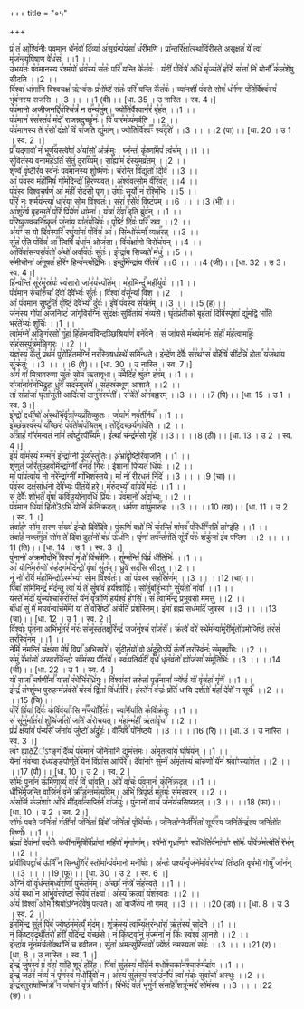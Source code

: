 +++
title = "०५"

+++


  
प्र꣢ त꣣ आ꣡श्वि꣢नीः पवमान धे꣣न꣡वो꣢ दि꣣व्या꣡ अ꣢सृग्र꣣न्प꣡य꣢सा꣣ ध꣡री꣢मणि। प्रा꣡न्तरि꣢꣯क्षा꣣त्स्था꣡वि꣢रीस्ते असृक्षत꣣ ये꣡ त्वा꣢ मृ꣣ज꣡न्त्यृ꣢षिषाण वे꣣ध꣡सः꣢ ।।1 ।।  
उ꣣भय꣢तः꣣ प꣡व꣢मानस्य र꣣श्म꣡यो꣢ ध्र꣣व꣡स्य꣢ स꣣तः꣡ परि꣢꣯ यन्ति के꣣त꣡वः꣢। य꣡दी꣢ प꣣वि꣢त्रे꣣ अ꣡धि꣢ मृ꣣ज्य꣢ते꣣ ह꣢रिः꣣ स꣢त्ता꣣ नि꣡
योनौ꣢꣯ क꣣ल꣡शे꣢षु सीदति ।।2 ।।  
वि꣢श्वा꣣ धा꣡मा꣢नि विश्वचक्ष꣣ ऋ꣡भ्व꣢सः प्र꣣भो꣡ष्टे꣢ स꣣तः꣡ परि꣢꣯ यन्ति के꣣त꣡वः꣢। व्या꣣नशी꣡ प꣢वसे सोम꣣ ध꣡र्म꣢णा प꣢ति꣣र्वि꣡श्व꣢स्य꣣ भु꣡व꣢नस्य राजसि ।।3 ।। ।।1 (वी)।। [धा. 35 । उ नास्ति । स्व. 4।]  
प꣡व꣢मानो अजीजनद्दि꣣व꣢श्चि꣣त्रं꣡ न त꣢꣯न्य꣣तु꣢म्। ज्यो꣡ति꣢र्वैश्वान꣣रं꣢ बृ꣣ह꣢त् ।।1 ।।  
प꣡व꣢मान꣣ र꣢स꣣स्त꣢व꣣ म꣡दो꣢ राजन्नदुच्छु꣣नः꣢। वि꣢꣫ वार꣣म꣡व्य꣢मर्षति ।।2 ।।  
प꣡व꣢मानस्य ते꣣ र꣢सो꣣ द꣢क्षो꣣ वि꣡ रा꣢जति द्यु꣣मा꣢न्। ज्यो꣢ति꣣र्वि꣢श्व꣣꣬ꣳ स्व꣢꣯र्दृ꣣शे꣢ ।।3 ।। ।।2 (पा)।। [धा. 20 । उ 1 । स्व. 2 ।]  
प्र꣢꣫ यद्गावो꣣ न꣡ भूर्ण꣢꣯यस्त्वे꣣षा꣢ अ꣣या꣢सो꣣ अ꣡क्र꣢मुः। घ्न꣡न्तः꣢ कृ꣣ष्णा꣢꣫मप꣣ त्व꣡च꣢म् ।।1 ।।  
सु꣣वित꣡स्य꣢ वनाम꣣हे꣢ऽति꣣ से꣡तुं꣢ दुरा꣣꣬य्य꣢꣯म्। सा꣣ह्या꣢म꣣ द꣡स्यु꣢मव्र꣣तम् ।।2 ।।  
शृ꣣ण्वे꣢ वृ꣣ष्टे꣡रि꣢व स्व꣣नः꣡ पव꣢꣯मानस्य शु꣣ष्मि꣡णः꣢। च꣡र꣢न्ति वि꣣द्यु꣡तो꣢ दि꣣वि꣢ ।।3 ।।  
आ꣡ प꣢वस्व म꣣ही꣢꣫मिषं꣣ गो꣡म꣢दिन्दो꣣ हि꣡र꣢ण्यवत्। अ꣡श्व꣢वत्सोम वी꣣र꣡व꣢त् ।।4 ।।  
प꣡व꣢स्व विश्वचर्षण꣣ आ꣢ म꣣ही꣡ रोद꣢꣯सी पृण। उ꣣षाः꣢꣫ सूर्यो꣣ न꣢ र꣣श्मि꣡भिः ।।5 ।।  
प꣡रि꣢ नः शर्म꣣य꣢न्त्या꣣ धा꣡र꣢या सोम वि꣣श्व꣡तः꣢। स꣡रा꣢ र꣣से꣡व꣢ वि꣣ष्ट꣡प꣢म् ।।6 ।। ।।3 (भी)।।  
आ꣣शु꣡र꣢र्ष बृहन्मते꣣ प꣡रि꣢ प्रि꣣ये꣢ण꣣ धा꣡म्ना꣢। य꣡त्रा꣢ दे꣣वा꣢꣫ इति꣣ ब्रु꣡व꣢न् ।।1 ।।  
प꣣रिष्कृण्व꣡न्ननि꣢꣯ष्कृतं꣣ ज꣡ना꣢य या꣣त꣢य꣣न्नि꣡षः꣢। पृ꣣ष्टिं꣢ दि꣣वः꣡ परि꣢꣯ स्रव ।।2 ।।  
अ꣣य꣢꣫ꣳ स यो दि꣣व꣡स्परि꣢꣯ रघु꣣या꣡मा꣢ प꣣वि꣢त्र꣣ आ꣢। सि꣡न्धो꣢रू꣣र्मा꣡ व्यक्ष꣢꣯रत् ।।3 ।।  
सु꣣त꣡ ए꣢ति प꣣वि꣢त्र꣣ आ꣢꣫ त्विषिं꣣ द꣡धा꣢न꣣ ओ꣡ज꣢सा। वि꣣च꣡क्षा꣢णो विरो꣣च꣡य꣢न् ।।4 ।।  
आ꣣वि꣡वा꣢सन्परा꣣व꣢तो꣣ अ꣡थो꣢ अर्वा꣣व꣡तः꣢ सु꣣तः꣢। इ꣡न्द्रा꣢य सिच्यते꣣ म꣡धु꣢ ।।5 ।।  
स꣣मीचीना꣡ अ꣢नूषत꣣ ह꣡रि꣢ꣳ हिन्व꣣न्त्य꣡द्रि꣢भिः। इ꣢न्दु꣣मि꣡न्द्रा꣢य पी꣣त꣡ये꣢ ।।6 ।। ।।4 (जी)।। [धा. 32 । उ 3। स्व. 4।]  
हि꣣न्व꣢न्ति꣣ सू꣢र꣣मु꣡स्र꣢यः꣣ स्व꣡सारो जा꣣म꣢य꣣स्प꣡ति꣢म्। म꣣हा꣡मिन्दुं꣢꣯ मही꣣यु꣡वः꣢ ।।1 ।।  
प꣡व꣢मान रु꣣चा꣡रु꣢चा꣣ दे꣡वो꣢ दे꣣वे꣡भ्यः꣢ सु꣣तः꣢। वि꣢श्वा꣣ व꣢सू꣣न्या꣡ वि꣢श ।।2 ।।  
आ꣡ प꣢वमान सुष्टु꣣तिं꣢ वृ꣣ष्टिं꣢ दे꣣वे꣢भ्यो꣣ दु꣡वः꣢। इ꣣षे꣡ प꣢वस्व सं꣣य꣡त꣢म् ।।3 ।। ।।5 (ह)।।  
ज꣡न꣢स्य गो꣣पा꣡ अ꣢जनिष्ट꣣ जा꣡गृ꣢विर꣣ग्निः꣢ सु꣣द꣡क्षः꣢ सुवि꣣ता꣢य꣣ न꣡व्य꣢से। घृ꣣त꣡प्र꣢तीको बृह꣣ता꣡ दि꣢वि꣣स्पृ꣡शा꣢ द्यु꣣म꣡द्वि भा꣢꣯ति भर꣣ते꣢भ्यः꣣ शु꣡चिः꣢ ।।1 ।।  
त्वा꣡म꣢ग्ने꣣ अ꣡ङ्गि꣢रसो꣣ गु꣡हा꣢ हि꣣त꣡मन्व꣢꣯विन्दञ्छिश्रिया꣣णं꣡ वने꣢꣯वने। स꣡ जा꣢यसे म꣣थ्य꣡मा꣢नः꣣ स꣡हो꣢ म꣣ह꣡त्वामा꣢꣯हुः꣣ स꣡ह꣢सस्पु꣣त्र꣡म꣢ङ्गिरः ।।2 ।।  
य꣣ज्ञ꣡स्य꣢ के꣣तुं꣡ प्र꣢थ꣣मं꣢ पु꣣रो꣡हि꣢तम꣣ग्निं꣡ नर꣢꣯स्त्रिषध꣣स्थे꣡ समि꣢꣯न्धते। इ꣡न्द्रे꣢ण दे꣣वैः꣢ स꣣र꣢थ꣣ꣳस꣢ ब꣣र्हि꣢षि꣣ सी꣢द꣣न्नि꣡ होता꣢꣯
य꣣ज꣡था꣢य सु꣣क्र꣡तुः꣢ ।।3 ।। ।।6 (वे)।। [धा. 30 । उ नास्ति । स्व. 7।]  
अ꣣यं꣡ वां꣢ मित्रावरुणा सु꣣तः꣡ सोम꣢꣯ ऋतावृधा। म꣢꣫मेदि꣣ह꣡ श्रु꣢त꣣ꣳ ह꣡व꣢म् ।।1 ।।  
रा꣡जा꣢ना꣣व꣡न꣢भिद्रुहा ध्रु꣣वे꣡ सद꣢꣯स्युत्त꣣मे꣢। स꣣ह꣡स्र꣢स्थूण आशाते ।।2 ।।  
ता꣢ स꣣म्रा꣡जा꣢ घृ꣣ता꣡सु꣢ती आदि꣣त्या꣡ दानु꣢꣯न꣣स्प꣡ती꣢। स꣡चे꣢ते꣣ अ꣡न꣢वह्वरम् ।।3 ।। ।।7 (पि)।। [धा. 15 । उ 1 । स्व. 3।]  
इ꣡न्द्रो꣢ दधी꣣चो꣢ अ꣣स्थ꣡भि꣢र्वृ꣣त्रा꣡ण्यप्र꣢꣯तिष्कुतः। ज꣣घा꣡न꣢ नव꣣ती꣡र्नव꣢꣯ ।।1 ।।  
इ꣣च्छ꣡न्नश्व꣢꣯स्य꣣ य꣢꣫च्छिरः꣣ प꣡र्व꣢ते꣣ष्व꣡प꣢श्रितम्। त꣡द्वि꣢दच्छर्य꣣णा꣡व꣢ति ।।2 ।।  
अ꣢꣫त्राह꣣ गो꣡र꣢मन्वत꣣ ना꣢म꣣ त्व꣡ष्टु꣢रपी꣣꣬च्य꣢꣯म्। इ꣣त्था꣢ च꣣न्द्र꣡म꣢सो गृ꣣हे꣢ ।।3।। ।।8 (ठी)।। [धा. 13 । उ 2 । स्व. 4।]  
इ꣣यं꣡ वा꣢म꣣स्य꣡ मन्म꣢꣯न꣣ इ꣡न्द्रा꣢ग्नी पू꣣र्व्य꣡स्तु꣢तिः। अ꣣भ्रा꣢द्वृ꣣ष्टि꣡रि꣢वाजनि ।।1 ।।  
शृ꣣णुतं꣡ ज꣢रि꣣तु꣢उहव꣣मि꣡न्द्रा꣢ग्नी꣣ व꣡न꣢तं꣣ गिरः꣢। ई꣣शाना꣡ पि꣢प्यतं꣣ धि꣡यः꣢ ।।2 ।।  
मा꣡ पा꣢प꣣त्वा꣡य꣢ नो न꣣रे꣡न्द्रा꣢ग्नी꣣ मा꣡भिश꣢꣯स्तये। मा꣡ नो꣢ रीरधतं नि꣣दे꣢ ।।3 ।। ।।9 (चा)।।  
प꣡व꣢स्व दक्ष꣣सा꣡ध꣢नो दे꣣वे꣡भ्यः꣢ पी꣣त꣡ये꣢ हरे। म꣣रु꣡द्भ्यो꣢ वा꣣य꣢वे꣣ म꣡दः꣢ ।।1 ।।  
सं꣢ दे꣣वैः꣡ शो꣢भते꣣ वृ꣡षा꣢ क꣣वि꣢उयो꣣नाव꣡धि꣢ प्रि꣣यः꣢। प꣡व꣢मानो꣣ अ꣡दा꣢भ्यः ।।2 ।।  
प꣡व꣢मान धि꣣या꣢ हि꣣तो꣡3ऽभि꣢꣫ योनिं꣣ क꣡नि꣢क्रदत्। ध꣡र्म꣢णा
वा꣣यु꣢मारु꣢꣯हः ।।3 ।। ।।10 (ख)।। [धा. 11 । उ 2 । स्व. 1 ।]  
त꣢वा꣣ह꣡ꣳ सो꣢म रारण स꣣ख्य꣡ इ꣢न्दो दि꣣वे꣡दि꣢वे। पु꣣रूणि꣢ बभ्रो꣣ नि꣡ च꣢रन्ति꣣ मा꣡मव꣢꣯ प꣣रिधी꣢꣫ꣳरति꣣ ता꣡ꣳइ꣢हि ।।1 ।।  
त꣢वा꣣हं꣡ नक्त꣢꣯मु꣣त꣡ सो꣢म ते꣣ दि꣡वा꣢ दुहा꣣नो꣡ ब꣢भ्र꣣ ऊ꣡ध꣢नि। घृ꣣णा꣡ तप꣢꣯न्त꣣म꣢ति꣣ सू꣡र्यं꣢ प꣣रः꣡ श꣢कु꣣ना꣡ इ꣢व पप्तिम ।।2 ।। ।।11 (ति)।। [धा. 14 । उ 1 । स्व. 3 ।]  
पु꣣नानो꣡ अ꣢क्रमीद꣣भि꣢꣫ विश्वा꣣ मृ꣢धो꣣ वि꣡च꣢र्षणिः। शु꣣म्भ꣢न्ति꣣ वि꣡प्रं꣢ धी꣣ति꣡भिः꣢ ।।1 ।।  
आ꣡ योनि꣢꣯मरु꣣णो꣡ रु꣢ह꣣द्ग꣢म꣣दि꣢न्द्रो꣣ वृ꣡षा꣢ सु꣣त꣢म्। ध्रु꣣वे꣡ सद꣢꣯सि सीदतु ।।2 ।।  
नू꣡ नो꣢ र꣣यिं꣢ म꣣हा꣡मि꣢न्दो꣣ऽस्म꣡भ्य꣢ꣳ सोम वि꣣श्व꣡तः꣢। आ꣡ प꣢वस्व सह꣣स्रि꣡ण꣢म् ।।3 ।। ।।12 (चा)।।  
पि꣢बा꣣ सो꣡म꣢मिन्द्र꣣ म꣡द꣢न्तु त्वा꣣ यं꣡ ते꣢ सु꣣षा꣡व꣢ हर्य꣣श्वा꣡द्रिः꣢। सो꣣तु꣢र्बा꣣हु꣢भ्या꣣ꣳ सु꣡य꣢तो꣣ ना꣡र्वा꣢ ।।1 ।।  
य꣢स्ते꣣ म꣢दो꣣ यु꣢ज्य꣣श्चा꣢रु꣣र꣢स्ति꣣ ये꣡न꣢ वृ꣣त्रा꣡णि꣢ हर्यश्व꣣ ह꣡ꣳसि꣢। स꣡ त्वामि꣢꣯न्द्र प्रभूवसो ममत्तु ।।2 ।।  
बो꣢धा꣣ सु꣡ मे꣢ मघव꣣न्वा꣢च꣣मे꣢꣫मां यां ते꣣ व꣡सि꣢ष्ठो꣣ अ꣡र्च꣢ति꣣ प्र꣡श꣢स्तिम्। इ꣣मा꣡ ब्रह्म꣢꣯ सध꣣मा꣡दे꣢ जुषस्व ।।3 ।। ।।13 (चा)।।
[धा. 12 । उ 1 । स्व. 2।]  
वि꣢श्वाः꣣ पृ꣡त꣢ना अभि꣣भू꣡त꣢रं꣣ न꣡रः꣢ स꣣जू꣡स्त꣢तक्षु꣣रि꣡न्द्रं꣢ जज꣣नु꣡श्च꣢ रा꣣ज꣡से꣢। क्र꣢त्वे꣣ व꣡रे꣢ स्थे꣣म꣢न्या꣣मु꣡री꣢मु꣣तो꣡ग्रमोजि꣢꣯ष्ठं त꣣र꣡सं꣢ तर꣣स्वि꣡न꣢म् ।।1 ।।  
ने꣣मिं꣡ न꣢मन्ति꣣ च꣡क्ष꣢सा मे꣣षं꣡ विप्रा꣢꣯ अभिस्व꣣रे꣢। सु꣣दीत꣡यो꣢ वो अ꣣द्रु꣢꣫होऽपि꣣ क꣡र्णे꣢ तर꣣स्वि꣢नः꣣ स꣡मृक्व꣢꣯भिः ।।2 ।।  
स꣡मु꣢ रे꣣भा꣡सो꣢ अस्वर꣣न्नि꣢न्द्र꣣ꣳ सो꣡म꣢स्य पी꣣त꣡ये꣢। स्वः꣢꣯पति꣣र्य꣡दी꣢ वृ꣣धे꣢ धृ꣣त꣡व्र꣢तो꣣ ह्यो꣡ज꣢सा꣣ स꣢मू꣣ति꣡भिः꣢ ।।3 ।। ।।14 (ची)।।
[धा. 22 । उ 1 । स्व. 4।]  
यो꣡ राजा꣢꣯ चर्षणी꣣नां꣢꣫ याता꣣ र꣡थे꣢भि꣣र꣡ध्रि꣢गुः। वि꣡श्वा꣢सां तरु꣣ता꣡ पृत꣢꣯नानां꣣ ज्ये꣢ष्ठं꣣ यो꣡ वृ꣢त्र꣣हा꣢ गृ꣣णे꣢ ।।1 ।।  
इ꣢न्द्रं꣣ त꣡ꣳशु꣢म्भ पुरुहन्म꣣न्न꣡व꣢से꣣ य꣡स्य꣢ द्वि꣣ता꣡ वि꣢ध꣣र्त꣡रि꣢। ह꣡स्ते꣢न꣣ व꣢ज्रः꣣
प्र꣡ति꣢ धायि दर्श꣣तो꣢ म꣣हां꣢ दे꣣वो꣡ न सूर्यः꣢꣯ ।।2 ।। ।।15 (चि)।।  
प꣡रि꣢ प्रि꣣या꣢ दि꣣वः꣢ क꣣वि꣡र्वया꣢꣯ꣳसि न꣣꣬प्त्यो꣢꣯र्हि꣣तः꣢। स्वा꣣नै꣡र्या꣢ति क꣣वि꣡क्र꣢तुः ।।1 ।।  
स꣢ सू꣣नु꣢र्मा꣣त꣢रा꣣ शु꣡चि꣢र्जा꣣तो꣢ जा꣣ते꣡ अ꣢रोचयत्। म꣣हा꣢न्म꣣ही꣡ ऋ꣢ता꣣वृ꣡धा꣢ ।।2 ।।  
प्र꣢प्र꣣ क्ष꣡या꣢य꣣ प꣡न्य꣢से꣣ ज꣡ना꣢य꣣ जु꣡ष्टो꣢ अ꣣द्रु꣡हः꣢। वी꣣꣬त्य꣢꣯र्ष꣣ प꣡नि꣢ष्टये ।।3 ।। ।।16 (रि)।। [धा. 3 । उ नास्ति । स्व. 3 ।]  
त्व꣢ꣳ ह्याðŽ꣣ऽꣳङ्ग꣡ दै꣢व्य꣣ प꣡व꣢मान꣣ ज꣡नि꣢मानि द्यु꣣म꣡त्त꣢मः। अ꣣मृतत्वा꣡य꣢ घो꣣ष꣡य꣢न् ।।1 ।।  
ये꣢ना꣣ न꣡व꣢ग्वा द꣣ध्य꣡ङ्ङ꣢पोर्णु꣣ते꣢꣫ येन꣣ वि꣡प्रा꣢स आपि꣣रे꣢। दे꣣वा꣡ना꣢ꣳ सु꣣म्ने꣢ अ꣣मृ꣡त꣢स्य꣣ चा꣡रु꣢णो꣣ ये꣢न꣣ श्र꣢वा꣣ꣳस्या꣡श꣢त ।।2 ।। ।।17 (पौ)।। [धा. 10 । उ 2 । स्व. 2 ]  
सो꣡मः꣢ पुना꣣न꣢ ऊ꣣र्मि꣢꣫णाव्यं꣣ वा꣢रं꣣ वि꣡ धा꣢वति। अ꣡ग्रे꣢ वा꣣चः꣡ प꣢꣯वमानः꣣ क꣡नि꣢क्रदत् ।।1 ।।  
धी꣣भि꣡र्मृ꣢जन्ति वा꣣जि꣢नं꣣ व꣢ने꣣ क्री꣡ड꣢न्त꣣म꣡त्य꣢विम्। अ꣣भि꣡ त्रि꣢पृ꣣ष्ठं꣢ म꣣त꣢यः꣣ स꣡म꣢स्वरन् ।।2 ।।  
अ꣡स꣢र्जि क꣣ल꣡शा꣢ꣳ अ꣣भि꣢ मी꣣ढ्वां꣢꣫त्सप्ति꣣र्न꣡ वा꣢ज꣣युः꣢। पु꣣नानो꣡ वाचं꣢꣯ ज꣣न꣡य꣢न्नसिष्यदत् ।।3 ।। ।।18 (फा)।। [धा. 10 । उ 2 । स्व. 2।]  
सो꣡मः꣢ पवते जनि꣣ता꣡ म꣢ती꣣नां꣡ ज꣢नि꣣ता꣢ दि꣣वो꣡ ज꣢नि꣣ता꣡ पृ꣢थि꣣व्याः꣢। ज꣣निता꣡ग्नेर्ज꣢꣯नि꣣ता꣡ सूर्य꣢꣯स्य जनि꣣ते꣡न्द्र꣢स्य जनि꣣तो꣡त विष्णोः꣢꣯ ।।1 ।।  
ब्र꣣ह्मा꣢ दे꣣वा꣡नां꣢ पद꣣वीः꣡ क꣢वी꣣ना꣢꣫मृषि꣣र्वि꣡प्रा꣢णां महि꣣षो꣢ मृ꣣गा꣡णा꣢म्। श्ये꣣नो꣡ गृध्रा꣢꣯णा꣣ꣳ स्व꣡धि꣢ति꣣र्व꣡ना꣢ना꣣ꣳ सो꣡मः꣢ प꣣वि꣢त्र꣣म꣡त्ये꣢ति꣣ रे꣡भ꣢न् ।।2 ।।  
प्रा꣡वी꣢विपद्वा꣣च꣢ ऊ꣣र्मिं꣢꣫ न सिन्धु꣣र्गि꣢र꣣ स्तो꣢मा꣣न्प꣡व꣢मानो मनी꣣षाः꣢। अ꣣न्तः꣡ पश्य꣢꣯न्वृ꣣ज꣢ने꣣मा꣡व꣢रा꣣ण्या꣡ ति꣢ष्ठति वृष꣣भो꣡ गोषु꣢꣯ जा꣡न꣢न् ।।3 ।। ।।19 (फू)।। [धा. 30 । उ 2 । स्व. 6 ।]  
अ꣣ग्निं꣡ वो꣢ वृ꣣ध꣡न्त꣢मध्व꣣रा꣡णां꣢ पुरू꣣त꣡म꣢म्। अ꣢च्छा꣣ न꣢प्त्रे꣣ स꣡ह꣢स्वते ।।1 ।।  
अ꣣यं꣡ यथा꣢꣯ न आ꣣भु꣢व꣣त्त्व꣡ष्टा꣢ रू꣣पे꣢व꣣ त꣡क्ष्या꣢। अ꣣स्य꣢꣫ क्रत्वा꣣ य꣡श꣢स्वतः ।।2 ।।  
अ꣣यं꣡ विश्वा꣢꣯ अ꣣भि꣢꣫ श्रियो꣣ऽग्नि꣢र्दे꣣वे꣡षु꣢ पत्यते। आ꣢꣫ वाजै꣣रु꣡प꣢ नो गमत् ।।3 ।। ।।20 (डा)।। [धा. 8 । उ 3 । स्व. 2 ।]  
इ꣣म꣡मि꣢न्द्र सु꣣तं꣡ पि꣢ब꣣ ज्येष्ठ꣢म꣣म꣡र्त्यं꣢ म꣡द꣢म्। शु꣣क्र꣡स्य꣢ त्वा꣣꣬भ्य꣢꣯क्षर꣣न्धा꣡रा꣢ ऋ꣣त꣢स्य꣣ सा꣡द꣢ने ।।1 ।।  
न꣢ कि꣣ष्ट्व꣢द्र꣣थी꣡त꣢रो꣣ ह꣢री꣣ य꣡दि꣢न्द्र꣣ य꣡च्छ꣢से। न꣢ कि꣣ष्ट्वा꣡नु꣢ म꣣ज्म꣢ना꣣ न꣢ किः꣣ स्व꣡श्व꣢ आनशे ।।2 ।।  
इ꣡न्द्रा꣢य नू꣣न꣡म꣢र्चतो꣣क्था꣡नि꣢ च ब्रवीतन। सु꣣ता꣡ अ꣢मत्सु꣣रि꣡न्द꣢वो꣣ ज्ये꣡ष्ठं꣢ नमस्यता꣣ स꣡हः꣢ ।।3 ।। ।।21 (र)।। [धा. 8 । उ नास्ति । स्व. 1 ।]  
इ꣡न्द्र꣢ जु꣣ष꣢स्व꣣ प्र꣢ व꣣हा꣡ या꣢हि शूर꣣ ह꣡रि꣢ह। पि꣡बा꣢ सु꣣त꣡स्य꣢ म꣣ति꣡र्न मधो꣢꣯श्चका꣣न꣢꣫श्चारु꣣र्म꣡दा꣢य ।।1 ।।  
इ꣡न्द्र꣢ ज꣣ठ꣢रं꣣ न꣢व्यं꣣ न꣢ पृ꣣ण꣢स्व꣣ म꣡धो꣢र्दि꣣वो꣢ न। अ꣣स्य꣢ सु꣣त꣢स्य꣣ स्वा꣢उ꣣र्नो꣡प꣢ त्वा꣣ म꣡दाः꣢ सु꣣वा꣡चो꣢ अस्थुः ।।2 ।।  
इ꣡न्द्र꣢स्तुरा꣣षा꣢ण्मि꣣त्रो꣢꣫ न ज꣣घा꣡न꣢ वृ꣣त्रं꣢꣫ यति꣣र्न꣢। बि꣣भे꣡द꣢ व꣣लं꣢꣫ भृगु꣣र्न꣡ स꣢सा꣣हे꣢꣫ शत्रू꣣न्म꣢दे꣣ सो꣡म꣢स्य ।।3 ।। ।।22 (ङ)।।  
